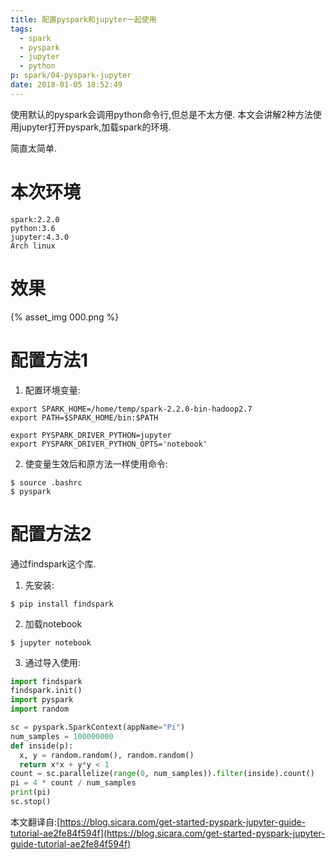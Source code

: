 ```yaml
---
title: 配置pyspark和jupyter一起使用
tags:
  - spark
  - pyspark
  - jupyter
  - python
p: spark/04-pyspark-jupyter
date: 2018-01-05 18:52:49
---
```

使用默认的pyspark会调用python命令行,但总是不太方便.
本文会讲解2种方法使用jupyter打开pyspark,加载spark的环境.

简直太简单.

# 本次环境
```shell
spark:2.2.0
python:3.6
jupyter:4.3.0
Arch linux
```
# 效果
{% asset_img 000.png %}

# 配置方法1

1. 配置环境变量:
```shell
export SPARK_HOME=/home/temp/spark-2.2.0-bin-hadoop2.7
export PATH=$SPARK_HOME/bin:$PATH

export PYSPARK_DRIVER_PYTHON=jupyter
export PYSPARK_DRIVER_PYTHON_OPTS='notebook'
```
2. 使变量生效后和原方法一样使用命令:
```shell
$ source .bashrc
$ pyspark
```
# 配置方法2

通过findspark这个库.

1. 先安装:
```shell
$ pip install findspark
```
2. 加载notebook
```shell
$ jupyter notebook
```
3. 通过导入使用:
```python
import findspark
findspark.init()
import pyspark
import random

sc = pyspark.SparkContext(appName="Pi")
num_samples = 100000000
def inside(p):     
  x, y = random.random(), random.random()
  return x*x + y*y < 1
count = sc.parallelize(range(0, num_samples)).filter(inside).count()
pi = 4 * count / num_samples
print(pi)
sc.stop()
```

本文翻译自:[https://blog.sicara.com/get-started-pyspark-jupyter-guide-tutorial-ae2fe84f594f](https://blog.sicara.com/get-started-pyspark-jupyter-guide-tutorial-ae2fe84f594f)
